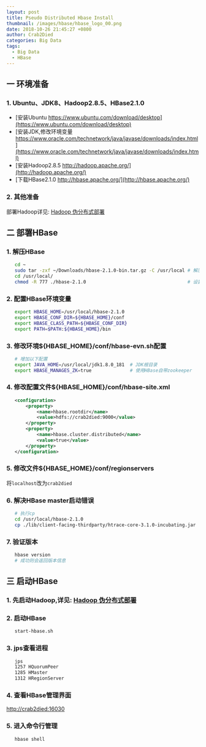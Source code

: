 ```yaml
---
layout: post
title: Pseudo Distributed Hbase Install
thumbnail: /images/hbase/hbase_logo_00.png
date: 2018-10-26 21:45:27 +0800
author: Crab2Died
categories: Big Data
tags: 
  - Big Data
  - HBase 
---
```


## 一 环境准备
### 1. Ubuntu、JDK8、Hadoop2.8.5、HBase2.1.0
   - [安装Ubuntu https://www.ubuntu.com/download/desktop](https://www.ubuntu.com/download/desktop)  
   - [安装JDK,修改环境变量 https://www.oracle.com/technetwork/java/javase/downloads/index.html](https://www.oracle.com/technetwork/java/javase/downloads/index.html)  
   - [安装Hadoop2.8.5 http://hadoop.apache.org/](http://hadoop.apache.org/)  
   - [下载HBase2.1.0 http://hbase.apache.org/](http://hbase.apache.org/)

### 2. 其他准备
   部署Hadoop详见: [Hadoop 伪分布式部署](/2018/10/26/pseudo-distributed-hadoop-install/)
   
## 二 部署HBase
### 1. 解压HBase
   ```bash
      cd ~
      sudo tar -zxf ~/Downloads/hbase-2.1.0-bin.tar.gz -C /usr/local # 解压到/usr/local中
      cd /usr/local/                                              
      chmod -R 777 ./hbase-2.1.0                                     # 设置权限
   ```
### 2. 配置HBase环境变量
   ```bash
      export HBASE_HOME=/usr/local/hbase-2.1.0
      export HBASE_CONF_DIR=${HBASE_HOME}/conf
      export HBASE_CLASS_PATH=${HBASE_CONF_DIR}
      export PATH=$PATH:${HBASE_HOME}/bin
   ```
### 3. 修改环境${HBASE_HOME}/conf/hbase-evn.sh配置
   ```bash
      # 增加以下配置
      export JAVA_HOME=/usr/local/jdk1.8.0_181  # JDK根目录
      export HBASE_MANAGES_ZK=true              # 使用HBase自带zookeeper
   ```
### 4. 修改配置文件${HBASE_HOME}/conf/hbase-site.xml
   ```xml
      <configuration>
          <property>
              <name>hbase.rootdir</name>
              <value>hdfs://crab2died:9000</value>
          </property>
          <property> 
              <name>hbase.cluster.distributed</name>
              <value>true</value> 
          </property>
      </configuration>
   ```
### 5. 修改文件${HBASE_HOME}/conf/regionservers
   将`localhost`改为`crab2died`
### 6. 解决HBase master启动错误
   ```bash
      # 执行cp 
      cd /usr/local/hbase-2.1.0
      cp ./lib/client-facing-thirdparty/htrace-core-3.1.0-incubating.jar ./lib
   ```
### 7. 验证版本
   ```bash
      hbase version
      # 成功则会返回版本信息
   ```
## 三 启动HBase
### 1. 先启动Hadoop,详见: [Hadoop 伪分布式部署](/2018/10/26/pseudo-distributed-hadoop-install/)
### 2. 启动HBase
   ```bash
      start-hbase.sh 
   ```
### 3. jps查看进程  
   ```bash
      jps
      1257 HQuorumPeer
      1285 HMaster
      1312 HRegionServer
   ```
### 4. 查看HBase管理界面  
   [http://crab2died:16030](http://crab2died:16030)
### 5. 进入命令行管理  
   ```bash
      hbase shell
   ```